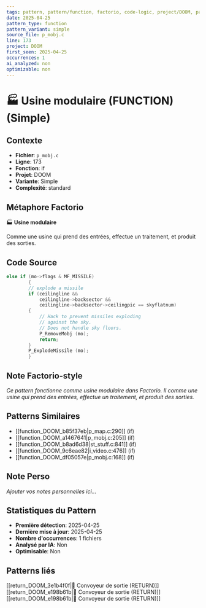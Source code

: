 ```yaml
---
tags: pattern, pattern/function, factorio, code-logic, project/DOOM, pattern/variant/simple
date: 2025-04-25
pattern_type: function
pattern_variant: simple
source_file: p_mobj.c
line: 173
project: DOOM
first_seen: 2025-04-25
occurrences: 1
ai_analyzed: non
optimizable: non
---
```


# 🏭 Usine modulaire (FUNCTION) (Simple)

## Contexte
- **Fichier**: `p_mobj.c`
- **Ligne**: 173
- **Fonction**: if
- **Projet**: DOOM
- **Variante**: Simple
- **Complexité**: standard

## Métaphore Factorio
🏭 **Usine modulaire**

Comme une usine qui prend des entrées, effectue un traitement, et produit des sorties.

## Code Source
```c
else if (mo->flags & MF_MISSILE)
	    {
		// explode a missile
		if (ceilingline &&
		    ceilingline->backsector &&
		    ceilingline->backsector->ceilingpic == skyflatnum)
		{
		    // Hack to prevent missiles exploding
		    // against the sky.
		    // Does not handle sky floors.
		    P_RemoveMobj (mo);
		    return;
		}
		P_ExplodeMissile (mo);
	    }
```

## Note Factorio-style
*Ce pattern fonctionne comme usine modulaire dans Factorio. Il comme une usine qui prend des entrées, effectue un traitement, et produit des sorties.*

## Patterns Similaires
- [[function_DOOM_b85f37eb|p_map.c:290]] (if)
- [[function_DOOM_a1467641|p_mobj.c:205]] (if)
- [[function_DOOM_b8ad6d38|st_stuff.c:841]] (if)
- [[function_DOOM_9c6eae82|i_video.c:476]] (if)
- [[function_DOOM_df05057e|p_mobj.c:168]] (if)

## Note Perso
*Ajouter vos notes personnelles ici...*

## Statistiques du Pattern
- **Première détection**: 2025-04-25
- **Dernière mise à jour**: 2025-04-25
- **Nombre d'occurrences**: 1 fichiers
- **Analysé par IA**: Non
- **Optimisable**: Non

## Patterns liés
[[return_DOOM_3e1b4f0f|🚚 Convoyeur de sortie (RETURN)]]
[[return_DOOM_e198b61b|🚚 Convoyeur de sortie (RETURN)]]
[[return_DOOM_e198b61b|🚚 Convoyeur de sortie (RETURN)]]
